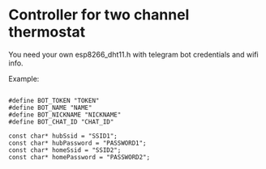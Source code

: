 # Controller for two channel thermostat

You need your own esp8266_dht11.h with telegram bot credentials and wifi info.

Example:
<pre>
<code>
#define BOT_TOKEN "TOKEN"
#define BOT_NAME "NAME"
#define BOT_NICKNAME "NICKNAME"
#define BOT_CHAT_ID "CHAT_ID"

const char* hubSsid = "SSID1";
const char* hubPassword = "PASSWORD1";
const char* homeSsid = "SSID2";
const char* homePassword = "PASSWORD2";
</code>
</pre>
